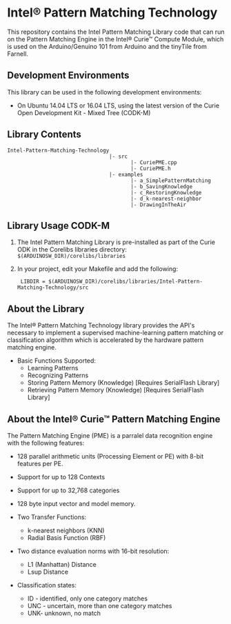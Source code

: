 # Intel® Pattern Matching Technology

This repository contains the Intel Pattern Matching Library code that can run on the Pattern Matching Engine in the Intel® Curie™ Compute Module, which is used on the Arduino/Genuino 101 from Arduino and the tinyTile from Farnell.

## Development Environments

This library can be used in the following development environments:

* On Ubuntu 14.04 LTS or 16.04 LTS, using the latest version of the Curie Open Development Kit - Mixed Tree (CODK-M)

## Library Contents
```
Intel-Pattern-Matching-Technology
                                 |- src
                                        |- CuriePME.cpp
                                        |- CuriePME.h
                                 |- examples
                                        |- a_SimplePatternMatching
                                        |- b_SavingKnowledge
                                        |- c_RestoringKnowledge
                                        |- d_k-nearest-neighbor
                                        |- DrawingInTheAir 
```

## Library Usage CODK-M

1. The Intel Pattern Matching Library is pre-installed as part of the Curie ODK in the Corelibs libraries directory:  `$(ARDUINOSW_DIR)/corelibs/libraries `

2. In your project, edit your Makefile and add the following:

        LIBDIR = $(ARDUINOSW_DIR)/corelibs/libraries/Intel-Pattern-Matching-Technology/src 

## About the Library
The Intel® Pattern Matching Technology library provides the API's necessary to implement a supervised machine-learning pattern matching or classification algorithm which is accelerated by the hardware pattern matching engine.

  + Basic Functions Supported:
     * Learning Patterns
     * Recognizing Patterns
     * Storing Pattern Memory (Knowledge) [Requires SerialFlash Library]
     * Retrieving Pattern Memory (Knowledge) [Requires SerialFlash Library]

## About the Intel® Curie™ Pattern Matching Engine

The Pattern Matching Engine (PME) is a parralel data recognition engine with the following features:
  + 128 parallel arithmetic units (Processing Element or PE) with 8-bit features per PE.
  + Support for up to 128 Contexts
  + Support for up to 32,768 categories
  + 128 byte input vector and model memory.
  + Two Transfer Functions:
  
     * k-nearest neighbors (KNN)
     * Radial Basis Function (RBF)
     
  + Two distance evaluation norms with 16-bit resolution:
     
     * L1 (Manhattan) Distance 
     * Lsup Distance
     
  + Classification states:
  
     * ID - identified, only one category matches
     * UNC - uncertain, more than one category matches
     * UNK- unknown, no match
    
     
